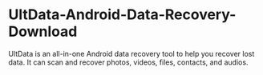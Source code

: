# UltData-Android-Data-Recovery-Download
UltData is an all-in-one Android data recovery tool to help you recover lost data. It can scan and recover photos, videos, files, contacts, and audios.
